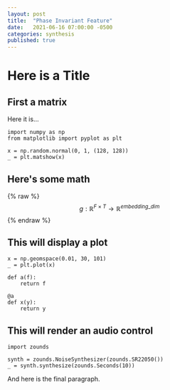 ```yaml
---
layout: post
title:  "Phase Invariant Feature"
date:   2021-06-16 07:00:00 -0500
categories: synthesis
published: true
---
```


# Here is a Title


## First a matrix

Here it is...

```python:
import numpy as np
from matplotlib import pyplot as plt

x = np.random.normal(0, 1, (128, 128))
_ = plt.matshow(x)
```

## Here's some math

{% raw %}
$$g: \mathbb{R}^{F \times T} \rightarrow \mathbb{R}^{embedding\_dim}$$
{% endraw %}


## This will display a plot

```python:
x = np.geomspace(0.01, 30, 101)
_ = plt.plot(x)
```

```python:
def a(f):
    return f

@a
def x(y):
    return y
```

## This will render an audio control

```python:
import zounds

synth = zounds.NoiseSynthesizer(zounds.SR22050())
_ = synth.synthesize(zounds.Seconds(10))
```

And here is the final paragraph.
